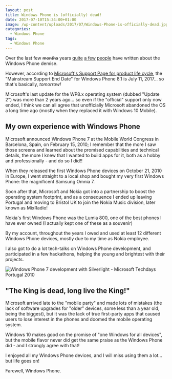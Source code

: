 ```yaml
---
layout: post
title: Windows Phone is (officially) dead!
date: 2017-07-10T15:34:00+01:00
image: /wp-content/uploads/2017/07/Windows-Phone-is-officially-dead.jpg
categories:
  - Windows Phone
tags:
  - Windows Phone
---
```


Over the last few ~~months~~ years [quite](https://www.forbes.com/sites/curtissilver/2017/05/01/microsoft-windows-phone-is-dead-long-live-the-surface-phone/) [a few](https://www.theverge.com/2016/1/28/10864034/windows-phone-is-dead) [people](http://uk.businessinsider.com/microsoft-windows-phone-dead-2016-11) have written about the Windows Phone demise.

However, according to [Microsoft's Support Page for product life cycle](https://support.microsoft.com/en-gb/lifecycle/search?alpha=windows%20phone), the "Mainstream Support End Date" for Windows Phone 8.1 is July 11, 2017... so that's basically, _tomorrow!_

Microsoft's last update for the WP8.x operating system (dubbed "Update 2") was more than 2 years ago... so even if the "official" support only now ended, I think we can all agree that unofficially Microsoft abandoned the OS a long time ago (mostly when they replaced it with Windows 10 Mobile).

## My own experience with Windows Phone

Microsoft announced Windows Phone 7 at the Mobile World Congress in Barcelona, Spain, on February 15, 2010; I remember that the more I saw those screens and learned about the promised capabilities and technical details, the more I knew that I wanted to build apps for it, both as a hobby and professionally - and do so I did!!

When they released the first Windows Phone devices on October 21, 2010 in Europe, I went straight to a local shop and bought my very first Windows Phone: the magnificent Samsung Omnia 7.

Soon after that, Microsoft and Nokia got into a partnership to boost the operating system footprint, and as a consequence I ended up leaving Portugal and moving to Bristol UK to join the Nokia Music division, later known as MixRadio!

Nokia's first Windows Phone was the Lumia 800, one of the best phones I have ever owned (I actually kept one of these as a souvenir)

By my account, throughout the years I owed and used at least 12 different Windows Phone devices, mostly due to my time as Nokia employee.

I also got to do a lot tech-talks on Windows Phone development, and participated in a few hackathons, helping the young and brightest with their projects.

![Windows Phone 7 development with Silverlight - Microsoft Techdays Portugal 2010](/wp-content/uploads/2017/07/Windows-Phone-7-Development-Techdays-Portugal-2010.jpg)

## "The King is dead, long live the King!"

Microsoft arrived late to the "mobile party" and made lots of mistakes (the lack of software upgrades for "older" devices, some less than a year old, being the biggest), but it was the lack of true first-party apps that caused users to lose interest in the phones and doomed the mobile operating system.

Windows 10 makes good on the promise of "one Windows for all devices", but the mobile flavor never did get the same praise as the Windows Phone did - and I strongly agree with that!

I enjoyed all my Windows Phone devices, and I will miss using them a lot... but life goes on!

Farewell, Windows Phone.
